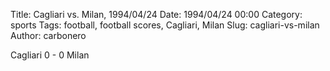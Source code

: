 Title: Cagliari vs. Milan, 1994/04/24
Date: 1994/04/24 00:00
Category: sports
Tags: football, football scores, Cagliari, Milan
Slug: cagliari-vs-milan
Author: carbonero


Cagliari 0 - 0 Milan
